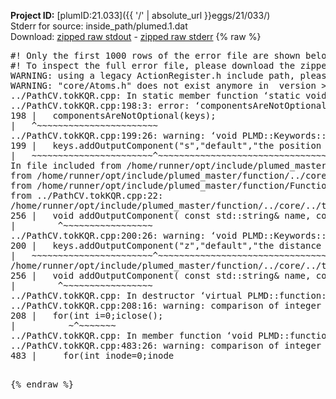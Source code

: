 **Project ID:** [plumID:21.033]({{ '/' | absolute_url }}eggs/21/033/)  
Stderr for source:  inside_path/plumed.1.dat   
Download: [zipped raw stdout](plumed.1.dat.plumed_master.stdout.txt.zip) - [zipped raw stderr](plumed.1.dat.plumed_master.stderr.txt.zip) 
{% raw %}
<pre>
#! Only the first 1000 rows of the error file are shown below
#! To inspect the full error file, please download the zipped raw stderr file above
WARNING: using a legacy ActionRegister.h include path, please use <<#include "core/ActionRegister.h">>
WARNING: "core/Atoms.h" does not exist anymore in  version >=2.10, you should change your code.
../PathCV.tokKQR.cpp: In static member function ‘static void PLMD::function::PathCV::registerKeywords(PLMD::Keywords&)’:
../PathCV.tokKQR.cpp:198:3: error: ‘componentsAreNotOptional’ was not declared in this scope
198 |   componentsAreNotOptional(keys);
|   ^~~~~~~~~~~~~~~~~~~~~~~~
../PathCV.tokKQR.cpp:199:26: warning: ‘void PLMD::Keywords::addOutputComponent(const std::string&, const std::string&, const std::string&)’ is deprecated: Use addOutputComponent with four argument and specify valid types for value from scalar/vector/matrix/grid [-Wdeprecated-declarations]
199 |   keys.addOutputComponent("s","default","the position on the path");
|   ~~~~~~~~~~~~~~~~~~~~~~~^~~~~~~~~~~~~~~~~~~~~~~~~~~~~~~~~~~~~~~~~~
In file included from /home/runner/opt/include/plumed_master/function/../core/Action.h:27,
from /home/runner/opt/include/plumed_master/function/../core/ActionWithValue.h:25,
from /home/runner/opt/include/plumed_master/function/Function.h:25,
from ../PathCV.tokKQR.cpp:22:
/home/runner/opt/include/plumed_master/function/../core/../tools/Keywords.h:256:8: note: declared here
256 |   void addOutputComponent( const std::string& name, const std::string& key, const std::string& descr );
|        ^~~~~~~~~~~~~~~~~~
../PathCV.tokKQR.cpp:200:26: warning: ‘void PLMD::Keywords::addOutputComponent(const std::string&, const std::string&, const std::string&)’ is deprecated: Use addOutputComponent with four argument and specify valid types for value from scalar/vector/matrix/grid [-Wdeprecated-declarations]
200 |   keys.addOutputComponent("z","default","the distance from the path");
|   ~~~~~~~~~~~~~~~~~~~~~~~^~~~~~~~~~~~~~~~~~~~~~~~~~~~~~~~~~~~~~~~~~~~
/home/runner/opt/include/plumed_master/function/../core/../tools/Keywords.h:256:8: note: declared here
256 |   void addOutputComponent( const std::string& name, const std::string& key, const std::string& descr );
|        ^~~~~~~~~~~~~~~~~~
../PathCV.tokKQR.cpp: In destructor ‘virtual PLMD::function::PathCV::~PathCV()’:
../PathCV.tokKQR.cpp:208:16: warning: comparison of integer expressions of different signedness: ‘int’ and ‘unsigned int’ [-Wsign-compare]
208 |   for(int i=0;i<mw_n_;++i){
|               ~^~~~~~
../PathCV.tokKQR.cpp: In constructor ‘PLMD::function::PathCV::PathCV(const PLMD::ActionOptions&)’:
../PathCV.tokKQR.cpp:236:16: warning: comparison of integer expressions of different signedness: ‘int’ and ‘unsigned int’ [-Wsign-compare]
236 |   for(int i=0;i<mw_n_;++i){
|               ~^~~~~~
../PathCV.tokKQR.cpp:259:11: warning: comparison of integer expressions of different signedness: ‘int’ and ‘unsigned int’ [-Wsign-compare]
259 |       if(i==mw_id_) ifiles[i]->close();
|          ~^~~~~~~~
../PathCV.tokKQR.cpp: In member function ‘void PLMD::function::PathCV::generatePath()’:
../PathCV.tokKQR.cpp:483:26: warning: comparison of integer expressions of different signedness: ‘int’ and ‘unsigned int’ [-Wsign-compare]
483 |     for(int inode=0;inode<nnodes;inode++){
|                     ~~~~~^~~~~~~
../PathCV.tokKQR.cpp: In member function ‘void PLMD::function::PathCV::readMultipleWalkers()’:
../PathCV.tokKQR.cpp:941:16: warning: comparison of integer expressions of different signedness: ‘int’ and ‘unsigned int’ [-Wsign-compare]
941 |   for(int i=0;i<mw_n_;++i){
|               ~^~~~~~
../PathCV.tokKQR.cpp:942:9: warning: comparison of integer expressions of different signedness: ‘int’ and ‘unsigned int’ [-Wsign-compare]
942 |     if(i==mw_id_) continue;
|        ~^~~~~~~~
../PathCV.tokKQR.cpp:957:5: error: invalid use of incomplete type ‘class PLMD::Communicator’
957 |     comm.Barrier();
|     ^~~~
In file included from /home/runner/opt/include/plumed_master/function/../core/../tools/OFile.h:25,
from /home/runner/opt/include/plumed_master/function/../core/../tools/Log.h:25,
from /home/runner/opt/include/plumed_master/function/../core/Action.h:30:
/home/runner/opt/include/plumed_master/function/../core/../tools/FileBase.h:29:7: note: forward declaration of ‘class PLMD::Communicator’
29 | class Communicator;
|       ^~~~~~~~~~~~
../PathCV.tokKQR.cpp:958:5: error: invalid use of incomplete type ‘class PLMD::Communicator’
958 |     multi_sim_comm.Barrier();
|     ^~~~~~~~~~~~~~
/home/runner/opt/include/plumed_master/function/../core/../tools/FileBase.h:29:7: note: forward declaration of ‘class PLMD::Communicator’
29 | class Communicator;
|       ^~~~~~~~~~~~
terminate called after throwing an instance of 'PLMD::Plumed::ExceptionError'
what():
(core/PlumedMain.cpp:1499) void PLMD::PlumedMain::load(const std::string&)
An error happened while executing command env PLUMED_ROOT='/home/runner/opt/lib/plumed_master' PLUMED_VERSION='2.11.0-dev' PLUMED_HTMLDIR='/home/runner/opt/share/doc/plumed_master' PLUMED_INCLUDEDIR='/home/runner/opt/include' PLUMED_PROGRAM_NAME='plumed_master' PLUMED_IS_INSTALLED='yes' "/home/runner/opt/lib/plumed_master"/scripts/mklib.sh -n -o ./../PathCV.2.11.0-dev.so ../PathCV.cpp

[fv-az1947-39:09374] *** Process received signal ***
[fv-az1947-39:09374] Signal: Aborted (6)
[fv-az1947-39:09374] Signal code:  (-6)
[fv-az1947-39:09374] [ 0] /lib/x86_64-linux-gnu/libc.so.6(+0x45330)[0x7f78f4c45330]
[fv-az1947-39:09374] [ 1] /lib/x86_64-linux-gnu/libc.so.6(pthread_kill+0x11c)[0x7f78f4c9eb2c]
[fv-az1947-39:09374] [ 2] /lib/x86_64-linux-gnu/libc.so.6(gsignal+0x1e)[0x7f78f4c4527e]
[fv-az1947-39:09374] [ 3] /lib/x86_64-linux-gnu/libc.so.6(abort+0xdf)[0x7f78f4c288ff]
[fv-az1947-39:09374] [ 4] /lib/x86_64-linux-gnu/libstdc++.so.6(+0xa5ff5)[0x7f78f50a5ff5]
[fv-az1947-39:09374] [ 5] /lib/x86_64-linux-gnu/libstdc++.so.6(+0xbb0da)[0x7f78f50bb0da]
[fv-az1947-39:09374] [ 6] /lib/x86_64-linux-gnu/libstdc++.so.6(_ZSt10unexpectedv+0x0)[0x7f78f50a5a55]
[fv-az1947-39:09374] [ 7] /lib/x86_64-linux-gnu/libstdc++.so.6(+0xa5a6f)[0x7f78f50a5a6f]
[fv-az1947-39:09374] [ 8] plumed_master(+0x146dd)[0x55790b2916dd]
[fv-az1947-39:09374] [ 9] /lib/x86_64-linux-gnu/libc.so.6(+0x2a1ca)[0x7f78f4c2a1ca]
[fv-az1947-39:09374] [10] /lib/x86_64-linux-gnu/libc.so.6(__libc_start_main+0x8b)[0x7f78f4c2a28b]
[fv-az1947-39:09374] [11] plumed_master(+0x15365)[0x55790b292365]
[fv-az1947-39:09374] *** End of error message ***
</pre>
{% endraw %}
